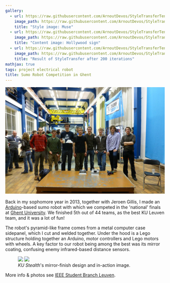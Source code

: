 ```yaml
---
gallery:
  - url: https://raw.githubusercontent.com/ArnoutDevos/StyleTransferTensorFlow/master/images/muse.jpg
    image_path: https://raw.githubusercontent.com/ArnoutDevos/StyleTransferTensorFlow/master/images/muse.jpg
    title: "Style image: Muse"
  - url: https://raw.githubusercontent.com/ArnoutDevos/StyleTransferTensorFlow/master/images/hollywood_sign.jpg
    image_path: https://raw.githubusercontent.com/ArnoutDevos/StyleTransferTensorFlow/master/images/hollywood_sign.jpg
    title: "Content image: Hollywood sign"
  - url: https://raw.githubusercontent.com/ArnoutDevos/StyleTransferTensorFlow/master/output/200.png
    image_path: https://raw.githubusercontent.com/ArnoutDevos/StyleTransferTensorFlow/master/output/200.png
    title: "Result of StyleTransfer after 200 iterations"
mathjax: true
tags: project electrical robot
title: Sumo Robot Competition in Ghent
---
```


![All KU Leuven teams and their robots](/assets/images/sumo.jpg)

Back in my sophomore year in 2013, together with Jeroen Gillis, I made an [Arduino](https://www.arduino.cc/)-based sumo robot with which we competed in the 'national' finals at [Ghent University](https://www.ugent.be/en). We finished 5th out of 44 teams, as the best KU Leuven team, and it was a lot of fun!

The robot's pyramid-like frame comes from a metal computer case sidepanel, which I cut and welded together. Under the hood is a Lego structure holding together an Arduino, motor controllers and Lego motors with wheels. A key factor to our robot being among the best was its mirror coating, confusing enemy infrared-based distance sensors.

<figure class="half">
    <a href="https://raw.githubusercontent.com/ArnoutDevos/ArnoutDevos.github.io/master/assets/images/kustealth.jpg"><img src="https://raw.githubusercontent.com/ArnoutDevos/ArnoutDevos.github.io/master/assets/images/kustealth.jpg" height="150"></a>
    <a href="https://raw.githubusercontent.com/ArnoutDevos/ArnoutDevos.github.io/master/assets/images/kustealth_fight.jpg"><img src="https://raw.githubusercontent.com/ArnoutDevos/ArnoutDevos.github.io/master/assets/images/kustealth_fight.jpg" height="150"></a>
    <figcaption><i>KU Stealth</i>'s mirror-finish design and in-action image.</figcaption>
</figure>

More info & photos see [IEEE Student Branch Leuven](http://www.ieee-sb-leuven.be/node/237).